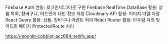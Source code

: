 Firebase Auth 연동: 로그인/로그아웃 구현
Firebase RealTime DataBase 활용: 상품 목록, 장바구니, 어드민에 대한 정보 저장
Cloudinary API 활용: 이미지 파일 저장
React Query 활용: 상품, 장바구니 이벤트 처리
React Router 활용: 라우팅 처리 및 어드민 페이지 ProtectedRoute 처리


https://moonlit-cobbler-acc684.netlify.app/
